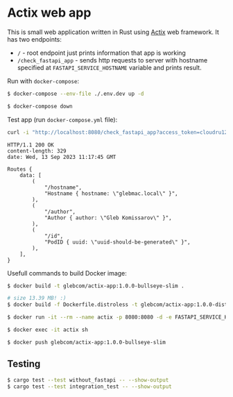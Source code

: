 # Actix web app

This is small web application written in Rust using [Actix](https://actix.rs) web framework. It has two endpoints:

- `/` - root endpoint just prints information that app is working
- `/check_fastapi_app` - sends http requests to server with hostname specified at `FASTAPI_SERVICE_HOSTNAME` variable and prints result.

Run with `docker-compose`:

```bash
$ docker-compose --env-file ./.env.dev up -d

$ docker-compose down
```

Test app (run `docker-compose.yml` file):

```bash
curl -i "http://localhost:8080/check_fastapi_app?access_token=cloudru125"
```

```
HTTP/1.1 200 OK
content-length: 329
date: Wed, 13 Sep 2023 11:17:45 GMT

Routes {
    data: [
        (
            "/hostname",
            "Hostname { hostname: \"glebmac.local\" }",
        ),
        (
            "/author",
            "Author { author: \"Gleb Komissarov\" }",
        ),
        (
            "/id",
            "PodID { uuid: \"uuid-should-be-generated\" }",
        ),
    ],
}
```

Usefull commands to build Docker image:

```bash
$ docker build -t glebcom/actix-app:1.0.0-bullseye-slim .

# size 13.39 MB! :)
$ docker build -f Dockerfile.distroless -t glebcom/actix-app:1.0.0-distroless .

$ docker run -it --rm --name actix -p 8080:8080 -d -e FASTAPI_SERVICE_HOSTNAME="http://localhost:8000" glebcom/actix-app:1.0.0-bullseye-slim

$ docker exec -it actix sh

$ docker push glebcom/actix-app:1.0.0-bullseye-slim
```

## Testing

```bash
$ cargo test --test without_fastapi -- --show-output
$ cargo test --test integration_test -- --show-output
```
